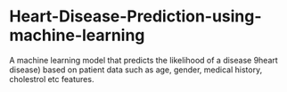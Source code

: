 # Heart-Disease-Prediction-using-machine-learning
A machine learning model that predicts the likelihood of a disease 9heart disease) based on patient data such as age, gender, medical history, cholestrol etc features.
